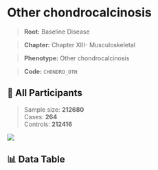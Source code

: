 # Other chondrocalcinosis

> **Root:** Baseline Disease  

> **Chapter:** Chapter XIII- Musculoskeletal  

> **Phenotype:** Other chondrocalcinosis  

> **Code:** `CHONDRO_OTH`

## 🧪 All Participants  
> Sample size: **212680**  
> Cases: **264**  
> Controls: **212416**
<img src="/Sensitive/Figures/ALL/Incidence/CHONDRO_OTH.png"/>

## 📊 Data Table
<CsvTableMRF src="/Sensitive/Data/ALL/Incidence/COX_CHONDRO_OTH.csv"/>

